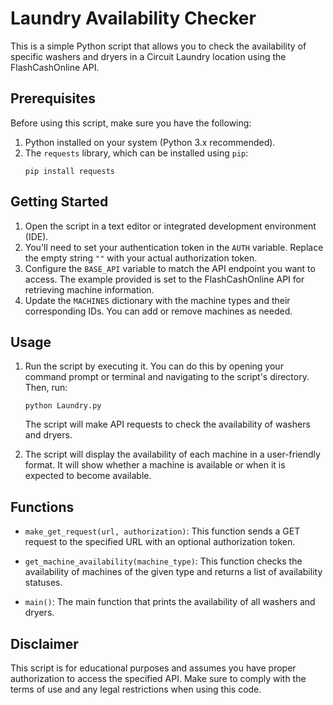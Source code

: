 # Laundry Availability Checker

This is a simple Python script that allows you to check the availability of specific washers and dryers in a Circuit Laundry location using the FlashCashOnline API.

## Prerequisites

Before using this script, make sure you have the following:

1. Python installed on your system (Python 3.x recommended).
2. The `requests` library, which can be installed using `pip`:
   ```
   pip install requests
   ```

## Getting Started

1. Open the script in a text editor or integrated development environment (IDE).
2. You'll need to set your authentication token in the `AUTH` variable. Replace the empty string `""` with your actual authorization token.
3. Configure the `BASE_API` variable to match the API endpoint you want to access. The example provided is set to the FlashCashOnline API for retrieving machine information.
4. Update the `MACHINES` dictionary with the machine types and their corresponding IDs. You can add or remove machines as needed.

## Usage

1. Run the script by executing it. You can do this by opening your command prompt or terminal and navigating to the script's directory. Then, run:
   ```
   python Laundry.py
   ```
   
   The script will make API requests to check the availability of washers and dryers.

2. The script will display the availability of each machine in a user-friendly format. It will show whether a machine is available or when it is expected to become available.

## Functions

- `make_get_request(url, authorization)`: This function sends a GET request to the specified URL with an optional authorization token.

- `get_machine_availability(machine_type)`: This function checks the availability of machines of the given type and returns a list of availability statuses.

- `main()`: The main function that prints the availability of all washers and dryers.

## Disclaimer

This script is for educational purposes and assumes you have proper authorization to access the specified API. Make sure to comply with the terms of use and any legal restrictions when using this code.
